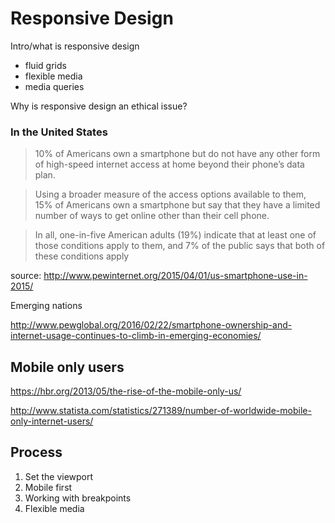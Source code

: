 # Responsive Design

Intro/what is responsive design

- fluid grids
- flexible media
- media queries

Why is responsive design an ethical issue?

### In the United States

> 10% of Americans own a smartphone but do not have any other form of high-speed internet access at home beyond their phone’s data plan.

> Using a broader measure of the access options available to them, 15% of Americans own a smartphone but say that they have a limited number of ways to get online other than their cell phone.

> In all, one-in-five American adults (19%) indicate that at least one of those conditions apply to them, and 7% of the public says that both of these conditions apply

source: http://www.pewinternet.org/2015/04/01/us-smartphone-use-in-2015/

Emerging nations

http://www.pewglobal.org/2016/02/22/smartphone-ownership-and-internet-usage-continues-to-climb-in-emerging-economies/



## Mobile only users

https://hbr.org/2013/05/the-rise-of-the-mobile-only-us/

http://www.statista.com/statistics/271389/number-of-worldwide-mobile-only-internet-users/

## Process

1. Set the viewport
2. Mobile first
2. Working with breakpoints
3. Flexible media